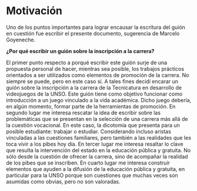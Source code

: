 # Motivación

Uno de los puntos importantes para lograr encausar la escritura del guión en cuestión fue escribir el presente documento, sugerencia de Marcelo Goyeneche. 

**¿Por qué escribir un guión sobre la inscripción a la carrera?**

El primer punto respecto a porqué escribir este guión surje de una propuesta personal de hacer, mientras sea posible, los trabajos prácticos orientados a ser utilizados como elementos de promoción de la carrera. No siempre se puede, pero en este caso sí. A tales fines decidí encarar un guión sobre la inscripción a la carrera de la Tecnicatura en desarrollo de videojuegos de la UNSO. Este guión tiene como objetivo funcionar como introducción a un juego vinculado a la vida académica. Dicho juego debería, en algún momento, formar parte de la herramientas de promoción.
En segundo lugar me interesa rescatar la idea de escribir sobre las problemáticas que se presentan en la selección de una carrera más allá de la cuestión vocacional. En este caso, la dicotomía que presenta para un posible estudiante: trabajar o estudiar. Considerando incluso aristas vinculadas a las cuestiones familiares, pero también a las realidades que les toca vivir a los pibes hoy día. 
En tercer lugar me interesa resaltar lo clave que resulta la intervención del estado en la educación pública y gratuita. No sólo desde la cuestión de ofrecer la carrera, sino de acompañar la realidad de los pibes que se inscriben.
En cuarto lugar me interesa construir elementos que ayuden a la difusión de la educación pública y gratuita, en particular para la UNSO porque son cuestiones que muchas veces son asumidas como obvias, pero no son valoradas.